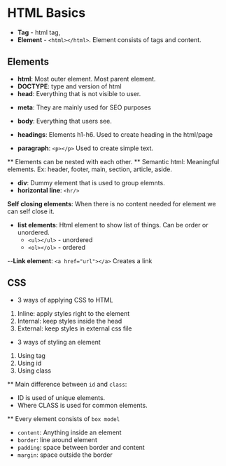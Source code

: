 # HTML Basics

- **Tag** - html tag, 
- **Element** - `<html></html>`. Element consists of tags and content.

## Elements
- **html**: Most outer element. Most parent element.
- **DOCTYPE**: type and version of html
- **head**: Everything that is not visible to user.
<!-- head, header, heading -->
- **meta**: They are mainly used for SEO purposes

- **body**: Everything that users see.
- **headings**: Elements h1-h6. Used to create heading in the html/page
- **paragraph**: `<p></p>` Used to create simple text.

** Elements can be nested with each other.
** Semantic html: Meaningful elements. Ex: header, footer, main, section, article, aside.

- **div**: Dummy element that is used to group elemnts.
- **horizontal line**: `<hr/>`

**Self closing elements**: When there is no content needed for element we can self close it.

- **list elements**: Html element to show list of things. Can be order or unordered.
  - `<ul></ul>` - unordered
  - `<ol></ol>` - ordered

--**Link element**: `<a href="url"></a>` Creates a link

## CSS

- 3 ways of applying CSS to HTML
1. Inline: apply styles right to the element
2. Internal: keep styles inside the head
3. External: keep styles in external css file

- 3 ways of styling an element
1. Using tag
2. Using id
3. Using class

** Main difference between `id` and `class`: 
- ID is used of unique elements.
- Where CLASS is used for common elements.

** Every element consists of `box model`
  - `content`: Anything inside an element
  - `border`: line around element
  - `padding`: space between border and content
  - `margin`: space outside the border



